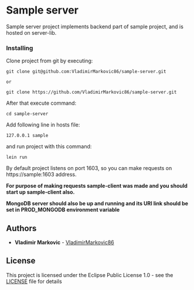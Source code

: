 # Sample server

Sample server project implements backend part of sample project, and is hosted on server-lib.

### Installing

Clone project from git by executing:

```
git clone git@github.com:VladimirMarkovic86/sample-server.git

or

git clone https://github.com/VladimirMarkovic86/sample-server.git
```

After that execute command:

```
cd sample-server
```

Add following line in hosts file:

```
127.0.0.1 sample
```

and run project with this command:

```
lein run
```

By default project listens on port 1603, so you can make requests on https://sample:1603 address.

**For purpose of making requests sample-client was made and you should start up sample-client also.**

**MongoDB server should also be up and running and its URI link should be set in PROD_MONGODB environment variable**

## Authors

* **Vladimir Markovic** - [VladimirMarkovic86](https://github.com/VladimirMarkovic86)

## License

This project is licensed under the Eclipse Public License 1.0 - see the [LICENSE](LICENSE) file for details

